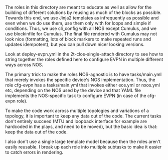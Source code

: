 The roles in this directory are meant to educate as well as allow for the building of different solutions by reusing as much of the blocks as possible. Towards this end, we use Jinja2 templates as infrequently as possible and even when we do use them, use them only with for loops and simple if conditions. Thus, we use cli_config with all NOS except Cumulus, and we use blockinfile for Cumulus. The final file rendered with Cumulus may not look nice (formatting, lots of block markers to make repeated runs and updates idempotent), but you can pull down nicer looking versions.

Look at deploy-evpn.yml in the 2t-clos-single-attach directory to see how to string together the roles defined here to configure EVPN in multiple different ways across NOS.

The primary trick to make the roles NOS-agnostic is to have tasks/main.yml that merely invokes the specific device's NOS implementation. Thus, the role cfg-evpn has a tasks/main.yml that invokes either eos.yml or nxos.yml etc, depending on the NOS used by the device and that YAML file implements the NOS-specific task to configure EVPN (in case of the cfg-evpn role).

To make the code work across multiple topologies and variations of a topology, it is important to keep any data out of the code. The current tasks don't entirely succeed (MTU and loopback interface for example are hardcoded in the plays, and need to be moved), but the basic idea is that: keep the data out of the code.

I also don't use a single large template model because then the roles aren't easily reusable. I break up each role into multiple subtasks to make it easier to catch errors in rendering.
